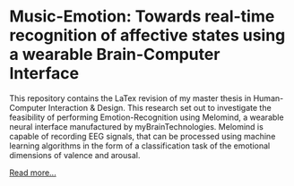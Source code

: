 # Music-Emotion: Towards real-time recognition of affective states using a wearable Brain-Computer Interface

This repository contains the LaTex revision of my master thesis in Human-Computer Interaction & Design.
This research set out to investigate the feasibility of performing Emotion-Recognition
using Melomind, a wearable neural interface manufactured by myBrainTechnologies. Melomind is capable of recording EEG signals, that can be processed using
machine learning algorithms in the form of a classification task of the emotional
dimensions of valence and arousal.

[Read more...](Music_Emotion__Towards_automated_real_time_recognition_of_affective_states_with_a_wearable_Brain_Computer_Interface.pdf)
